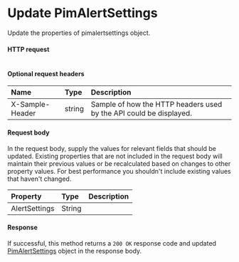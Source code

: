 # Update PimAlertSettings

Update the properties of pimalertsettings object.
#### HTTP request
```http

```

#### Optional request headers
| Name       | Type | Description|
|:-----------|:------|:----------|
| X-Sample-Header  | string  | Sample of how the HTTP headers used by the API could be displayed.|

#### Request body
In the request body, supply the values for relevant fields that should be updated. Existing properties that are not included in the request body will maintain their previous values or be recalculated based on changes to other property values. For best performance you shouldn't include existing values that haven't changed.

| Property	   | Type	|Description|
|:---------------|:--------|:----------|
|AlertSettings|String||

#### Response
If successful, this method returns a `200 OK` response code and updated [PimAlertSettings](../resources/pimalertsettings.md) object in the response body.

